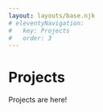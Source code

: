 ```yaml
---
layout: layouts/base.njk
# eleventyNavigation:
#   key: Projects
#   order: 3
---
```

# Projects

Projects are here!
